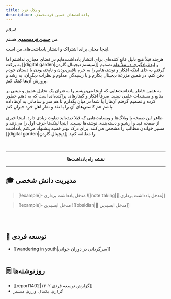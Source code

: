 ```yaml
---
title: وبلاگ فرد
description: یادداشت‌های حسین فردمحمدی
---
```

سلام!

من [**حسین فردمحمدی**](https://hoseinfm.ir/about-me/) هستم.

اینجا محلی برای اشتراک و انتشار یادداشت‌های من است.

هرچند قبلاً هیچ دلیل قانع کننده‌ای برای انتشار یادداشت‌هایم در فضای مجازی نداشتم اما به برکت  [[digital garden|سیستم دیجیتال گاردن]] و [ایدۀ یادگیری در ملأ عام](https://www.swyx.io/learn-in-public)  تصمیم گرفتم به جای اینکه افکار و نوشته‌هایم را به جرم ناقص‌بودن و ناپخته‌بودن با دستان خودم دفن کنم، در همین مزرعۀ دیجیتال بکارم و با رسیدگیِ مداوم و نظرات دیگران، به رشد و پرورش آن‌ها کمک کنم.

به همین خاطر یادداشت‌هایی که اینجا می‌نویسم را به‌عنوان یک تحلیل عمیق و مبتنی بر منابع و مستندات علمی نبینید. صرفاً افکار و گفتارهای پراکنده‌ای است که به ذهنم خطور کرده و تصمیم گرفتم آن‌هارا با شما در میان بگذارم تا هم سر و سامانی به آن‌هاداده باشم هم کاستی‌های آن را با نقد و نظر اهل خرد جبران کنم.
<br/> <br/>
ظاهر این صفحه با وبلاگ‌ها و وبسایت‌هایی که قبلا دیده‌اید تفاوت زیادی دارد. اینجا خبری از صفحه فید و آرشیو و دسته‌بندی نوشته‌ها نیست. اینجا لینک‌ها حرف اول را می‌زنند و مسیر خواندن مطالب را مشخص می‌کنند. برای درک بهتر قضیه پیشنهاد می‌کنم یادداشت [[digital garden|دیجیتال گاردن]] را مطالعه کنید.
<br/> <br/> <br/>

---
**<center>نقشه راه یادداشت‌ها</center>**

---



## 🎓 مدیریت دانش شخصی

> [!example]- مدخل یادداشت برداری
> ![[note taking|📝 مدخل یادداشت برداری]]

> [!example]- مدخل ابسیدین
> ![[obsidian|💎 مدخل ابسیدین]]
> 

<br/> <br/>

## 🎯 توسعه فردی

- [[wandering in youth|سرگردانی در دوران جوانی]]
<br/> <br/>

## 🗒 روزنوشته‌ها

- [[report1402|گزارش توسعه فردی ۱۴۰۲]]
- `گزارش یکسال ورزش مستمر`



<br/>
